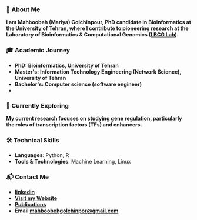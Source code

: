 

### 🧬 About Me
<b>I am Mahboobeh (Mariya) Golchinpour, PhD candidate in Bioinformatics at the University of Tehran, where I contribute to pioneering research at the Laboratory of Bioinformatics & Computational Genomics ([LBCG Lab](https://lbcg.ut.ac.ir/)). </b>

### 🎓 Academic Journey
- **PhD: Bioinformatics, University of Tehran**
- **Master's: Information Technology Engineering (Network Science), University of Tehran**
- **Bachelor's: Computer science (software engineer)**
- 
### 🌿 Currently Exploring
**My current research focuses on studying gene regulation, particularly the roles of transcription factors (TFs) and enhancers.**

### 🛠️ Technical Skills
- **Languages**: Python, R
- **Tools & Technologies**: Machine Learning, Linux

### 📬 Contact Me

- **[linkedin](https://www.linkedin.com/in/mariyagolchinpour/)**
- **[Visit my Website](https://mariyagolchin.github.io/)**
- **[Publications](https://scholar.google.com/citations?user=5tABF_IAAAAJ&hl=en)**
- **Email [mahboobehgolchinpor@gmail.com](mailto:mahboobehgolchinpor@gmail.com)**
